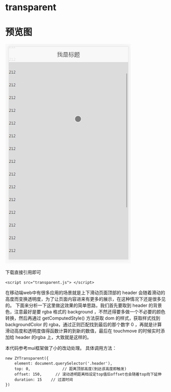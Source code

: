 # transparent
# 预览图
![](./11.gif '预览图')

下载直接引用即可
```
<script src="transparent.js"> </script>
```

在移动端web中有很多应用的场景就是上下滑动页面顶部的 header 会随着滑动的高度而变换透明度，为了让页面内容进来有更多的展示，在这种情况下还是很多见的。
下面来分析一下这里做这效果的简单思路，我们首先要取到 header 的背景色，注意最好是要 rgba 格式的 background ，不然还得要多做一个不必要的颜色转换，然后再通过 getComputedStyle() 方法获取 dom 的样式，获取样式找到 backgroundColor 的 rgba，通过正则匹配找到最后的那个数字 0 ，再就是计算滑动高度和透明度值得函数计算的到新的数值，最后在 touchmove 的时候实时添加给 header 的rgba 上，大致就是这样的。

本代码参考mui框架做了小的改动处理。
具体调用方法：
```
new ZYTransparent({
    element: document.querySelector('.header'),
    top: 0,              // 距离顶部高度(到达该高度即触发)
    offset: 150,      // 滚动透明距离档设定top值后offset也会随着top向下延伸
    duration: 15    // 过渡时间
})
```

